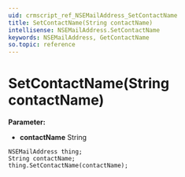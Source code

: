 ```yaml
---
uid: crmscript_ref_NSEMailAddress_SetContactName
title: SetContactName(String contactName)
intellisense: NSEMailAddress.SetContactName
keywords: NSEMailAddress, GetContactName
so.topic: reference
---
```


# SetContactName(String contactName)

**Parameter:** 
 - **contactName** String

```crmscript
NSEMailAddress thing;
String contactName;
thing.SetContactName(contactName);
```

